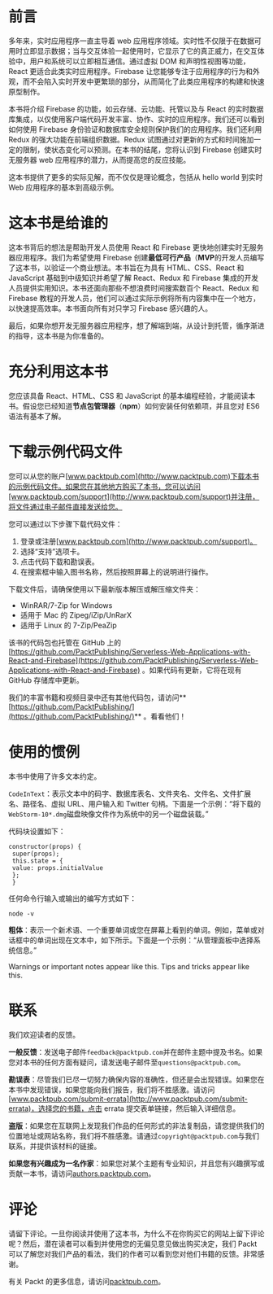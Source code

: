# 前言

多年来，实时应用程序一直主导着 web 应用程序领域。实时性不仅限于在数据可用时立即显示数据；当与交互体验一起使用时，它显示了它的真正威力，在交互体验中，用户和系统可以立即相互通信。通过虚拟 DOM 和声明性视图等功能，React 更适合此类实时应用程序。Firebase 让您能够专注于应用程序的行为和外观，而不会陷入实时开发中更繁琐的部分，从而简化了此类应用程序的构建和快速原型制作。

本书将介绍 Firebase 的功能，如云存储、云功能、托管以及与 React 的实时数据库集成，以仅使用客户端代码开发丰富、协作、实时的应用程序。我们还可以看到如何使用 Firebase 身份验证和数据库安全规则保护我们的应用程序。我们还利用 Redux 的强大功能在前端组织数据。Redux 试图通过对更新的方式和时间施加一定的限制，使状态变化可以预测。在本书的结尾，您将认识到 Firebase 创建实时无服务器 web 应用程序的潜力，从而提高您的反应技能。

这本书提供了更多的实际见解，而不仅仅是理论概念，包括从 hello world 到实时 Web 应用程序的基本到高级示例。

# 这本书是给谁的

这本书背后的想法是帮助开发人员使用 React 和 Firebase 更快地创建实时无服务器应用程序。我们为希望使用 Firebase 创建**最低可行产品**（**MVP**的开发人员编写了这本书，以验证一个商业想法。本书旨在为具有 HTML、CSS、React 和 JavaScript 基础到中级知识并希望了解 React、Redux 和 Firebase 集成的开发人员提供实用知识。本书还面向那些不想浪费时间搜索数百个 React、Redux 和 Firebase 教程的开发人员，他们可以通过实际示例将所有内容集中在一个地方，以快速提高效率。本书面向所有对只学习 Firebase 感兴趣的人。

最后，如果你想开发无服务器应用程序，想了解端到端，从设计到托管，循序渐进的指导，这本书是为你准备的。

# 充分利用这本书

您应该具备 React、HTML、CSS 和 JavaScript 的基本编程经验，才能阅读本书。假设您已经知道**节点包管理器**（**npm**）如何安装任何依赖项，并且您对 ES6 语法有基本了解。

# 下载示例代码文件

您可以从您的账户[www.packtpub.com](http://www.packtpub.com)下载本书的示例代码文件。如果您在其他地方购买了本书，您可以访问[www.packtpub.com/support](http://www.packtpub.com/support)并注册，将文件通过电子邮件直接发送给您。

您可以通过以下步骤下载代码文件：

1.  登录或注册[www.packtpub.com](http://www.packtpub.com/support)。
2.  选择“支持”选项卡。
3.  点击代码下载和勘误表。
4.  在搜索框中输入图书名称，然后按照屏幕上的说明进行操作。

下载文件后，请确保使用以下最新版本解压或解压缩文件夹：

*   WinRAR/7-Zip for Windows
*   适用于 Mac 的 Zipeg/iZip/UnRarX
*   适用于 Linux 的 7-Zip/PeaZip

该书的代码包也托管在 GitHub 上的[https://github.com/PacktPublishing/Serverless-Web-Applications-with-React-and-Firebase](https://github.com/PacktPublishing/Serverless-Web-Applications-with-React-and-Firebase) 。如果代码有更新，它将在现有 GitHub 存储库中更新。

我们的丰富书籍和视频目录中还有其他代码包，请访问**[https://github.com/PacktPublishing/](https://github.com/PacktPublishing/)** 。看看他们！

# 使用的惯例

本书中使用了许多文本约定。

`CodeInText`：表示文本中的码字、数据库表名、文件夹名、文件名、文件扩展名、路径名、虚拟 URL、用户输入和 Twitter 句柄。下面是一个示例：“将下载的`WebStorm-10*.dmg`磁盘映像文件作为系统中的另一个磁盘装载。”

代码块设置如下：

```
constructor(props) {
 super(props);
 this.state = {
 value: props.initialValue
 };
 }
```

任何命令行输入或输出的编写方式如下：

```
node -v
```

**粗体**：表示一个新术语、一个重要单词或您在屏幕上看到的单词。例如，菜单或对话框中的单词出现在文本中，如下所示。下面是一个示例：“从管理面板中选择系统信息。”

Warnings or important notes appear like this. Tips and tricks appear like this.

# 联系

我们欢迎读者的反馈。

**一般反馈**：发送电子邮件`feedback@packtpub.com`并在邮件主题中提及书名。如果您对本书的任何方面有疑问，请发送电子邮件至`questions@packtpub.com`。

**勘误表**：尽管我们已尽一切努力确保内容的准确性，但还是会出现错误。如果您在本书中发现错误，如果您能向我们报告，我们将不胜感激。请访问[www.packtpub.com/submit-errata](http://www.packtpub.com/submit-errata)，选择您的书籍，点击 errata 提交表单链接，然后输入详细信息。

**盗版**：如果您在互联网上发现我们作品的任何形式的非法复制品，请您提供我们的位置地址或网站名称，我们将不胜感激。请通过`copyright@packtpub.com`与我们联系，并提供该材料的链接。

**如果您有兴趣成为一名作家**：如果您对某个主题有专业知识，并且您有兴趣撰写或贡献一本书，请访问[authors.packtpub.com](http://authors.packtpub.com/)。

# 评论

请留下评论。一旦你阅读并使用了这本书，为什么不在你购买它的网站上留下评论呢？然后，潜在读者可以看到并使用您的无偏见意见做出购买决定，我们 Packt 可以了解您对我们产品的看法，我们的作者可以看到您对他们书籍的反馈。非常感谢。

有关 Packt 的更多信息，请访问[packtpub.com](https://www.packtpub.com/)。